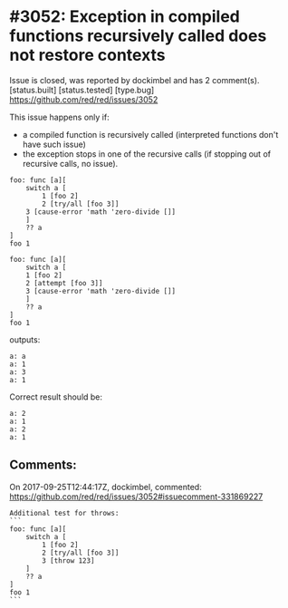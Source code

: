 
#3052: Exception in compiled functions recursively called does not restore contexts
================================================================================
Issue is closed, was reported by dockimbel and has 2 comment(s).
[status.built] [status.tested] [type.bug]
<https://github.com/red/red/issues/3052>

This issue happens only if:
* a compiled function is recursively called (interpreted functions don't have such issue)
* the exception stops in one of the recursive calls (if stopping out of recursive calls, no issue).

```
foo: func [a][
    switch a [
        1 [foo 2]
        2 [try/all [foo 3]]
	3 [cause-error 'math 'zero-divide []]
    ]
    ?? a
]
foo 1

foo: func [a][
    switch a [
	1 [foo 2]
	2 [attempt [foo 3]]
	3 [cause-error 'math 'zero-divide []]
    ]
    ?? a
]
foo 1
```
outputs:
```
a: a
a: 1
a: 3
a: 1
```
Correct result should be:
```
a: 2
a: 1
a: 2
a: 1
```


Comments:
--------------------------------------------------------------------------------

On 2017-09-25T12:44:17Z, dockimbel, commented:
<https://github.com/red/red/issues/3052#issuecomment-331869227>

    Additional test for throws:
    ```
    foo: func [a][
    	switch a [
    		1 [foo 2]
    		2 [try/all [foo 3]]
    		3 [throw 123]
    	]
    	?? a
    ]
    foo 1
    ```


